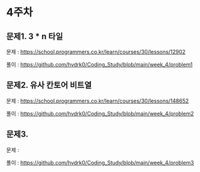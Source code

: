 # 4주차

## 문제1. 3 * n 타일
문제 : https://school.programmers.co.kr/learn/courses/30/lessons/12902

풀이 : https://github.com/hvdrk0/Coding_Study/blob/main/week_4/problem1

## 문제2. 유사 칸토어 비트열
문제 : https://school.programmers.co.kr/learn/courses/30/lessons/148652

풀이 : https://github.com/hvdrk0/Coding_Study/blob/main/week_4/problem2

## 문제3. 
문제 : 

풀이 : https://github.com/hvdrk0/Coding_Study/blob/main/week_4/problem3



